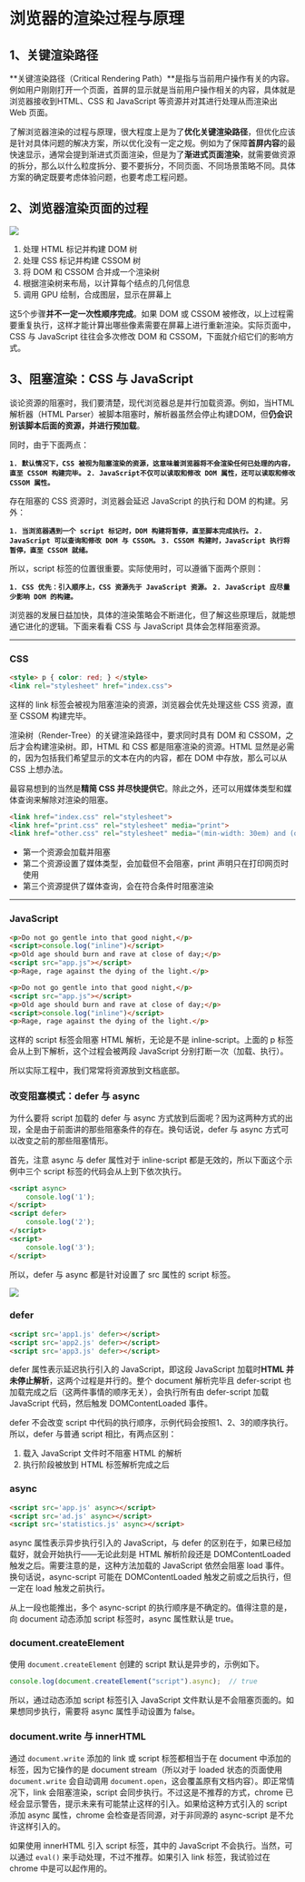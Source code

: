 # 浏览器的渲染过程与原理

## 1、关键渲染路径

**关键渲染路径（Critical Rendering Path）**是指与当前用户操作有关的内容。例如用户刚刚打开一个页面，首屏的显示就是当前用户操作相关的内容，具体就是浏览器接收到HTML、CSS 和 JavaScript 等资源并对其进行处理从而渲染出 Web 页面。

了解浏览器渲染的过程与原理，很大程度上是为了**优化关键渲染路径**，但优化应该是针对具体问题的解决方案，所以优化没有一定之规。例如为了保障**首屏内容**的最快速显示，通常会提到渐进式页面渲染，但是为了**渐进式页面渲染**，就需要做资源的拆分，那么以什么粒度拆分、要不要拆分，不同页面、不同场景策略不同。具体方案的确定既要考虑体验问题，也要考虑工程问题。

## 2、浏览器渲染页面的过程

![](https://user-images.githubusercontent.com/25027560/46640050-6420ad80-cb9c-11e8-991f-4f039e0eb4a9.png)

1. 处理 HTML 标记并构建 DOM 树
2. 处理 CSS 标记并构建 CSSOM 树
3. 将 DOM 和 CSSOM 合并成一个渲染树
4. 根据渲染树来布局，以计算每个结点的几何信息
5. 调用 GPU 绘制，合成图层，显示在屏幕上

这5个步骤**并不一定一次性顺序完成**。如果 DOM 或 CSSOM 被修改，以上过程需要重复执行，这样才能计算出哪些像素需要在屏幕上进行重新渲染。实际页面中，CSS 与 JavaScript 往往会多次修改 DOM 和 CSSOM，下面就介绍它们的影响方式。

## 3、阻塞渲染：CSS 与 JavaScript

谈论资源的阻塞时，我们要清楚，现代浏览器总是并行加载资源。例如，当HTML解析器（HTML Parser）被脚本阻塞时，解析器虽然会停止构建DOM，但**仍会识别该脚本后面的资源，并进行预加载**。

同时，由于下面两点：

**`1. 默认情况下，CSS 被视为阻塞渲染的资源，这意味着浏览器将不会渲染任何已处理的内容，直至 CSSOM 构建完毕。`
`2. JavaScript不仅可以读取和修改 DOM 属性，还可以读取和修改 CSSOM 属性。`**

存在阻塞的 CSS 资源时，浏览器会延迟 JavaScript 的执行和 DOM 的构建。另外：

**`1. 当浏览器遇到一个 script 标记时，DOM 构建将暂停，直至脚本完成执行。`
`2. JavaScript 可以查询和修改 DOM 与 CSSOM。`
`3. CSSOM 构建时，JavaScript 执行将暂停，直至 CSSOM 就绪。`**

所以，script 标签的位置很重要。实际使用时，可以遵循下面两个原则：

**`1. CSS 优先：引入顺序上，CSS 资源先于 JavaScript 资源。`
`2. JavaScript 应尽量少影响 DOM 的构建。`**

浏览器的发展日益加快，具体的渲染策略会不断进化，但了解这些原理后，就能想通它进化的逻辑。下面来看看 CSS 与 JavaScript 具体会怎样阻塞资源。

***

### CSS

```html
<style> p { color: red; } </style>
<link rel="stylesheet" href="index.css">
```

这样的 link 标签会被视为阻塞渲染的资源，浏览器会优先处理这些 CSS 资源，直至 CSSOM 构建完毕。

渲染树（Render-Tree）的关键渲染路径中，要求同时具有 DOM 和 CSSOM，之后才会构建渲染树。即，HTML 和 CSS 都是阻塞渲染的资源。HTML 显然是必需的，因为包括我们希望显示的文本在内的内容，都在 DOM 中存放，那么可以从 CSS 上想办法。

最容易想到的当然是**精简 CSS 并尽快提供它**。除此之外，还可以用媒体类型和媒体查询来解除对渲染的阻塞。

```html
<link href="index.css" rel="stylesheet">
<link href="print.css" rel="stylesheet" media="print">
<link href="other.css" rel="stylesheet" media="(min-width: 30em) and (orientation: landscape)">
```

- 第一个资源会加载并阻塞
- 第二个资源设置了媒体类型，会加载但不会阻塞，print 声明只在打印网页时使用
- 第三个资源提供了媒体查询，会在符合条件时阻塞渲染

***

### JavaScript

```html
<p>Do not go gentle into that good night,</p>
<script>console.log("inline")</script>
<p>Old age should burn and rave at close of day;</p>
<script src="app.js"></script>
<p>Rage, rage against the dying of the light.</p>

<p>Do not go gentle into that good night,</p>
<script src="app.js"></script>
<p>Old age should burn and rave at close of day;</p>
<script>console.log("inline")</script>
<p>Rage, rage against the dying of the light.</p>
```

这样的 script 标签会阻塞 HTML 解析，无论是不是 inline-script。上面的 p 标签会从上到下解析，这个过程会被两段 JavaScript 分别打断一次（加载、执行）。

所以实际工程中，我们常常将资源放到文档底部。

### 改变阻塞模式：defer 与 async

为什么要将 script 加载的 defer 与 async 方式放到后面呢？因为这两种方式的出现，全是由于前面讲的那些阻塞条件的存在。换句话说，defer 与 async 方式可以改变之前的那些阻塞情形。

首先，注意 async 与 defer 属性对于 inline-script 都是无效的，所以下面这个示例中三个 script 标签的代码会从上到下依次执行。

```html
<script async>
	console.log('1');
</script>
<script defer>
	console.log('2');
</script>
<script>
	console.log('3');
</script>
```

所以，defer 与 async 都是针对设置了 src 属性的 script 标签。

![](https://images2018.cnblogs.com/blog/1414709/201808/1414709-20180822191511672-1951871802.png)

### defer

```html
<script src='app1.js' defer></script>
<script src='app2.js' defer></script>
<script src='app3.js' defer></script>
```

defer 属性表示延迟执行引入的 JavaScript，即这段 JavaScript 加载时**HTML 并未停止解析**，这两个过程是并行的。整个 document 解析完毕且 defer-script 也加载完成之后（这两件事情的顺序无关），会执行所有由 defer-script 加载 JavaScript 代码，然后触发 DOMContentLoaded 事件。

defer 不会改变 script 中代码的执行顺序，示例代码会按照1、2、3的顺序执行。所以，defer 与普通 script 相比，有两点区别：

1. 载入 JavaScript 文件时不阻塞 HTML 的解析
2. 执行阶段被放到 HTML 标签解析完成之后

### async

```html
<script src='app.js' async></script>
<script src='ad.js' async></script>
<script src='statistics.js' async></script>
```

async 属性表示异步执行引入的 JavaScript，与 defer 的区别在于，如果已经加载好，就会开始执行——无论此刻是 HTML 解析阶段还是 DOMContentLoaded 触发之后。需要注意的是，这种方法加载的 JavaScript 依然会阻塞 load 事件。换句话说，async-script 可能在 DOMContentLoaded 触发之前或之后执行，但一定在 load 触发之前执行。

从上一段也能推出，多个 async-script 的执行顺序是不确定的。值得注意的是，向 document 动态添加 script 标签时，async 属性默认是 true。

### document.createElement

使用 `document.createElement` 创建的 script 默认是异步的，示例如下。

```js
console.log(document.createElement("script").async);  // true
```

所以，通过动态添加 script 标签引入 JavaScript 文件默认是不会阻塞页面的。如果想同步执行，需要将 async 属性手动设置为 false。

### document.write 与 innerHTML

通过 `document.write` 添加的 link 或 script 标签都相当于在 document 中添加的标签，因为它操作的是 document stream（所以对于 loaded 状态的页面使用 `document.write` 会自动调用 `document.open`，这会覆盖原有文档内容）。即正常情况下，link 会阻塞渲染，script 会同步执行。不过这是不推荐的方式，chrome 已经会显示警告，提示未来有可能禁止这样的引入。如果给这种方式引入的 script 添加 async 属性，chrome 会检查是否同源，对于非同源的 async-script 是不允许这样引入的。

如果使用 innerHTML 引入 script 标签，其中的 JavaScript 不会执行。当然，可以通过 `eval()` 来手动处理，不过不推荐。如果引入 link 标签，我试验过在 chrome 中是可以起作用的。